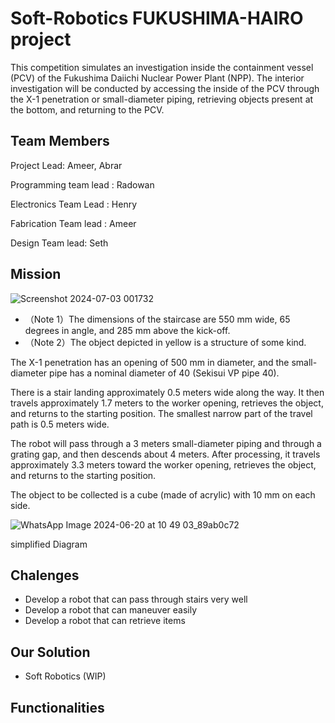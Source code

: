 # Soft-Robotics FUKUSHIMA-HAIRO project

This competition simulates an investigation inside the containment vessel 
(PCV) of the Fukushima Daiichi Nuclear Power Plant (NPP). The interior 
investigation will be conducted by accessing the inside of the PCV through the 
X-1 penetration or small-diameter piping, retrieving objects present at the 
bottom, and returning to the PCV. 



## Team Members

Project Lead: Ameer, Abrar

Programming team lead : Radowan

Electronics Team Lead : Henry

Fabrication Team lead : Ameer

Design Team lead: Seth



## Mission 

![Screenshot 2024-07-03 001732](https://github.com/erenGenji/Soft-Robotics/assets/85977401/3405a23b-8e01-467a-b081-a3e12796388d)

- （Note 1）The dimensions of the staircase are 550 mm wide, 65 degrees in angle, and 285 mm above the kick-off. 
- （Note 2）The object depicted in yellow is a structure of some kind.

The X-1 penetration has an opening of 
500 mm in diameter, and the small-diameter pipe has a nominal diameter of 
40 (Sekisui VP pipe 40).

There is a stair landing approximately 0.5 meters wide along the way. 
It then travels approximately 1.7 meters to the worker opening, retrieves the 
object, and returns to the starting position. The smallest narrow part of the 
travel path is 0.5 meters wide. 

The robot will pass through a 3 meters small-diameter piping and
through a grating gap, and then descends about 4 meters. After processing, 
it travels approximately 3.3 meters toward the worker opening, retrieves the 
object, and returns to the starting position. 

The object to be collected is a cube (made of acrylic) with 10 mm on each 
side.





![WhatsApp Image 2024-06-20 at 10 49 03_89ab0c72](https://github.com/erenGenji/Soft-Robotics/assets/85977401/3c5dc996-63f5-416e-adff-2aa6e8ba8744)


simplified Diagram


## Chalenges

- Develop a robot that can pass through stairs very well
- Develop a robot that can maneuver easily
- Develop a robot that can retrieve items

## Our Solution

- Soft Robotics (WIP)

## Functionalities
 





